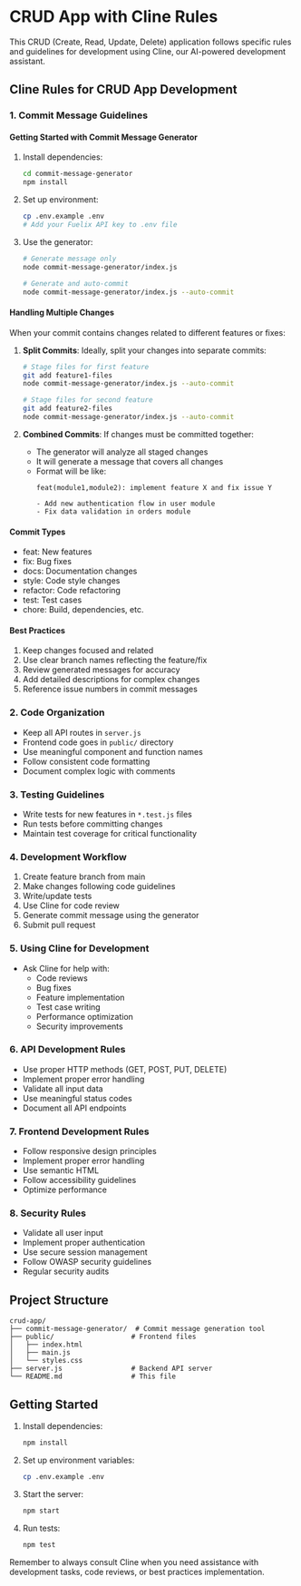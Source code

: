 # CRUD App with Cline Rules

This CRUD (Create, Read, Update, Delete) application follows specific rules and guidelines for development using Cline, our AI-powered development assistant.

## Cline Rules for CRUD App Development

### 1. Commit Message Guidelines

#### Getting Started with Commit Message Generator

1. Install dependencies:
   ```bash
   cd commit-message-generator
   npm install
   ```

2. Set up environment:
   ```bash
   cp .env.example .env
   # Add your Fuelix API key to .env file
   ```

3. Use the generator:
   ```bash
   # Generate message only
   node commit-message-generator/index.js
   
   # Generate and auto-commit
   node commit-message-generator/index.js --auto-commit
   ```

#### Handling Multiple Changes

When your commit contains changes related to different features or fixes:

1. **Split Commits**: Ideally, split your changes into separate commits:
   ```bash
   # Stage files for first feature
   git add feature1-files
   node commit-message-generator/index.js --auto-commit

   # Stage files for second feature
   git add feature2-files
   node commit-message-generator/index.js --auto-commit
   ```

2. **Combined Commits**: If changes must be committed together:
   - The generator will analyze all staged changes
   - It will generate a message that covers all changes
   - Format will be like:
     ```
     feat(module1,module2): implement feature X and fix issue Y
     
     - Add new authentication flow in user module
     - Fix data validation in orders module
     ```

#### Commit Types

- feat: New features
- fix: Bug fixes
- docs: Documentation changes
- style: Code style changes
- refactor: Code refactoring
- test: Test cases
- chore: Build, dependencies, etc.

#### Best Practices

1. Keep changes focused and related
2. Use clear branch names reflecting the feature/fix
3. Review generated messages for accuracy
4. Add detailed descriptions for complex changes
5. Reference issue numbers in commit messages

### 2. Code Organization

- Keep all API routes in `server.js`
- Frontend code goes in `public/` directory
- Use meaningful component and function names
- Follow consistent code formatting
- Document complex logic with comments

### 3. Testing Guidelines

- Write tests for new features in `*.test.js` files
- Run tests before committing changes
- Maintain test coverage for critical functionality

### 4. Development Workflow

1. Create feature branch from main
2. Make changes following code guidelines
3. Write/update tests
4. Use Cline for code review
5. Generate commit message using the generator
6. Submit pull request

### 5. Using Cline for Development

- Ask Cline for help with:
  - Code reviews
  - Bug fixes
  - Feature implementation
  - Test case writing
  - Performance optimization
  - Security improvements

### 6. API Development Rules

- Use proper HTTP methods (GET, POST, PUT, DELETE)
- Implement proper error handling
- Validate all input data
- Use meaningful status codes
- Document all API endpoints

### 7. Frontend Development Rules

- Follow responsive design principles
- Implement proper error handling
- Use semantic HTML
- Follow accessibility guidelines
- Optimize performance

### 8. Security Rules

- Validate all user input
- Implement proper authentication
- Use secure session management
- Follow OWASP security guidelines
- Regular security audits

## Project Structure

```
crud-app/
├── commit-message-generator/  # Commit message generation tool
├── public/                   # Frontend files
│   ├── index.html
│   ├── main.js
│   └── styles.css
├── server.js                 # Backend API server
└── README.md                 # This file
```

## Getting Started

1. Install dependencies:
   ```bash
   npm install
   ```

2. Set up environment variables:
   ```bash
   cp .env.example .env
   ```

3. Start the server:
   ```bash
   npm start
   ```

4. Run tests:
   ```bash
   npm test
   ```

Remember to always consult Cline when you need assistance with development tasks, code reviews, or best practices implementation.
